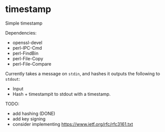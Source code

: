 # timestamp
Simple timestamp

Dependencies:
 - openssl-devel
 - perl-IPC-Cmd
 - perl-FindBin
 - perl-File-Copy
 - perl-File-Compare

Currently takes a message on `stdin`, and hashes it outputs the following to `stdout`:
- Input
- Hash + timestampit to stdout with a timestamp.

TODO:
- add hashing (DONE)
- add key signing
- consider implementing https://www.ietf.org/rfc/rfc3161.txt
